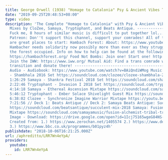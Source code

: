 ```yaml
---
title: George Orwell (1938) "Homage to Catalonia" Psy & Ancient Vibes Trap/Bass Mix
date: "2019-09-25T20:48:53+08:00"
type: video
description: 'The Complete "Homage to Catalonia" with Psy & Ancient Vibes Trap/Bass
  Mixes by CloZee, Samaya, Tryptophant, and Beats Antique. ----------------------------------------------------------------------------------
  Fuck me, 8 hours of similar music is difficult to put together lol... ----------------------------------------------------------------------------------
  Patreon: Don''t support this channel, support your comrades! All of the following
  are great places to start: Hambach Forest: About: https://www.youtube.com/watch?v=ErWNr...
  Hambacher needs solidarity now possibly more than ever as they struggle to keep
  the forest occupied. Info on how to help can be found at the following website.
  https://hambachforest.org/ Food Not Bombs: Join one! Start one! http://foodnotbombs.net/new_site/
  Join the IWW: https://www.iww.org/ Mutual Aid: Find a trans comrade who is crowdfunding
  transition and donate there! ----------------------------------------------------------------------------------
  Audio - Audiobook: https://www.youtube.com/watch?v=BAiQndiWMog Music: 0:00 Clozee
  - Shambhala 2016 Set https://soundcloud.com/clozee/clozee-shambhala-2016-mix-the-grove
  1:26:29 Samaya - Shankra Festival 2018 Set https://soundcloud.com/shankra-festival/samaya-shankra-festival-2018-music-application
  2:22:46 Tryptophant - Invasion I 2018 Set https://soundcloud.com/tryptophant/tryptophant-invasion-i-030218-ancient-prophecy
  4:14:18 Samaya - Ethereal Ascension Mixtape https://soundcloud.com/samayamusic/ethereal-ascension-mixtape-psy-dub-psy-bass-ethnic-glitch-hop
  5:46:12 Tryptophant - Ember Solace Shivelight Guest Mix https://soundcloud.com/tryptophant/ember-solace
  6:38:02 Clozee - Synchronize Imagine Warrior Mixtape https://youtu.be/NM1FaFDv8Lc
  7:21:56 // Deck 1: Beats Antique // Deck 2: Samaya Beats Antique: Succulent Mix
  https://soundcloud.com/beatsantique/succulent-mix-2018 Samaya: Fusion Alchemist
  Mixtape https://soundcloud.com/samayamusic/fusion-alchemist-tribal-trap-world-bass-psychedelic-eastern-vibes-glitch-hop-mixtape
  Image - Download: https://drive.google.com/open?id=1Icj75165wgeG84NS-npDy44XR9nJbsj8
  Created from: 1.) https://www.zerochan.net/1405574 2.) https://www.deviantart.com/rayed-the-pleb/art/V-A-P-O-R-W-A-V-E-Aesthetic-Mountains-690337699
  3.) https://www.bbc.co.uk/programmes/b01pyz4h'
publishdate: "2018-10-06T16:21:25.000Z"
url: /aphreditto/LRR7Wn4eYpA/
providers:
  youtube:
    id: LRR7Wn4eYpA
---
```

